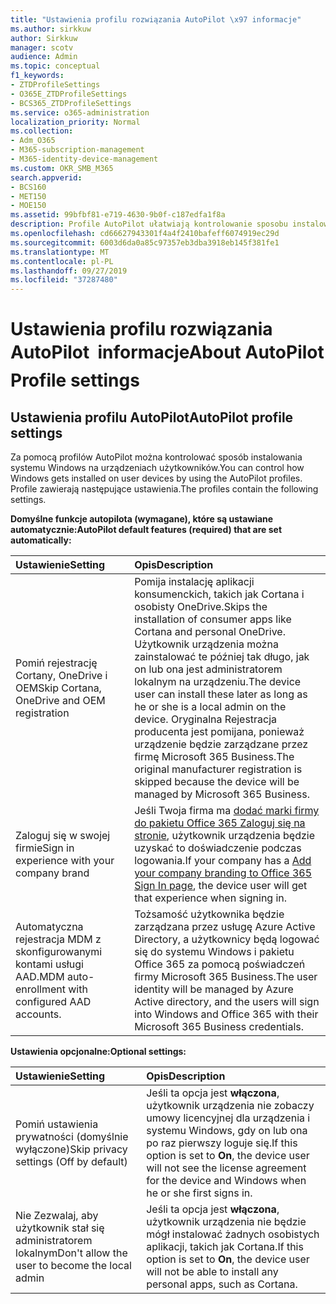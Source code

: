 ```yaml
---
title: "Ustawienia profilu rozwiązania AutoPilot \x97 informacje"
ms.author: sirkkuw
author: Sirkkuw
manager: scotv
audience: Admin
ms.topic: conceptual
f1_keywords:
- ZTDProfileSettings
- O365E_ZTDProfileSettings
- BCS365_ZTDProfileSettings
ms.service: o365-administration
localization_priority: Normal
ms.collection:
- Adm_O365
- M365-subscription-management
- M365-identity-device-management
ms.custom: OKR_SMB_M365
search.appverid:
- BCS160
- MET150
- MOE150
ms.assetid: 99bfbf81-e719-4630-9b0f-c187edfa1f8a
description: Profile AutoPilot ułatwiają kontrolowanie sposobu instalowania systemu Windows na urządzeniach użytkowników. Profile zawierają domyślne i opcjonalne ustawienia, takie jak Pomiń instalację Cortany.
ms.openlocfilehash: cd66627943301f4a4f2410bafeff6074919ec29d
ms.sourcegitcommit: 6003d6da0a85c97357eb3dba3918eb145f381fe1
ms.translationtype: MT
ms.contentlocale: pl-PL
ms.lasthandoff: 09/27/2019
ms.locfileid: "37287480"
---
```

# <a name="about-autopilot-profile-settings"></a><span data-ttu-id="63618-104">Ustawienia profilu rozwiązania AutoPilot  informacje</span><span class="sxs-lookup"><span data-stu-id="63618-104">About AutoPilot Profile settings</span></span>

## <a name="autopilot-profile-settings"></a><span data-ttu-id="63618-105">Ustawienia profilu AutoPilot</span><span class="sxs-lookup"><span data-stu-id="63618-105">AutoPilot profile settings</span></span>

<span data-ttu-id="63618-106">Za pomocą profilów AutoPilot można kontrolować sposób instalowania systemu Windows na urządzeniach użytkowników.</span><span class="sxs-lookup"><span data-stu-id="63618-106">You can control how Windows gets installed on user devices by using the AutoPilot profiles.</span></span> <span data-ttu-id="63618-107">Profile zawierają następujące ustawienia.</span><span class="sxs-lookup"><span data-stu-id="63618-107">The profiles contain the following settings.</span></span>
  
 <span data-ttu-id="63618-108">**Domyślne funkcje autopilota (wymagane), które są ustawiane automatycznie:**</span><span class="sxs-lookup"><span data-stu-id="63618-108">**AutoPilot default features (required) that are set automatically:**</span></span>
  
|<span data-ttu-id="63618-109">**Ustawienie**</span><span class="sxs-lookup"><span data-stu-id="63618-109">**Setting**</span></span>|<span data-ttu-id="63618-110">**Opis**</span><span class="sxs-lookup"><span data-stu-id="63618-110">**Description**</span></span>|
|:-----|:-----|
|<span data-ttu-id="63618-111">Pomiń rejestrację Cortany, OneDrive i OEM</span><span class="sxs-lookup"><span data-stu-id="63618-111">Skip Cortana, OneDrive and OEM registration</span></span>  <br/> |<span data-ttu-id="63618-112">Pomija instalację aplikacji konsumenckich, takich jak Cortana i osobisty OneDrive.</span><span class="sxs-lookup"><span data-stu-id="63618-112">Skips the installation of consumer apps like Cortana and personal OneDrive.</span></span> <span data-ttu-id="63618-113">Użytkownik urządzenia można zainstalować te później tak długo, jak on lub ona jest administratorem lokalnym na urządzeniu.</span><span class="sxs-lookup"><span data-stu-id="63618-113">The device user can install these later as long as he or she is a local admin on the device.</span></span> <span data-ttu-id="63618-114">Oryginalna Rejestracja producenta jest pomijana, ponieważ urządzenie będzie zarządzane przez firmę Microsoft 365 Business.</span><span class="sxs-lookup"><span data-stu-id="63618-114">The original manufacturer registration is skipped because the device will be managed by Microsoft 365 Business.</span></span>  <br/> |
|<span data-ttu-id="63618-115">Zaloguj się w swojej firmie</span><span class="sxs-lookup"><span data-stu-id="63618-115">Sign in experience with your company brand</span></span>  <br/> |<span data-ttu-id="63618-116">Jeśli Twoja firma ma [dodać marki firmy do pakietu Office 365 Zaloguj się na stronie](https://support.office.com/article/a1229cdb-ce19-4da5-90c7-2b9b146aef0a), użytkownik urządzenia będzie uzyskać to doświadczenie podczas logowania.</span><span class="sxs-lookup"><span data-stu-id="63618-116">If your company has a [Add your company branding to Office 365 Sign In page](https://support.office.com/article/a1229cdb-ce19-4da5-90c7-2b9b146aef0a), the device user will get that experience when signing in.</span></span>  <br/> |
|<span data-ttu-id="63618-117">Automatyczna rejestracja MDM z skonfigurowanymi kontami usługi AAD.</span><span class="sxs-lookup"><span data-stu-id="63618-117">MDM auto-enrollment with configured AAD accounts.</span></span>  <br/> |<span data-ttu-id="63618-118">Tożsamość użytkownika będzie zarządzana przez usługę Azure Active Directory, a użytkownicy będą logować się do systemu Windows i pakietu Office 365 za pomocą poświadczeń firmy Microsoft 365 Business.</span><span class="sxs-lookup"><span data-stu-id="63618-118">The user identity will be managed by Azure Active directory, and the users will sign into Windows and Office 365 with their Microsoft 365 Business credentials.</span></span>  <br/> |
   
 <span data-ttu-id="63618-119">**Ustawienia opcjonalne:**</span><span class="sxs-lookup"><span data-stu-id="63618-119">**Optional settings:**</span></span>
  
|<span data-ttu-id="63618-120">**Ustawienie**</span><span class="sxs-lookup"><span data-stu-id="63618-120">**Setting**</span></span>|<span data-ttu-id="63618-121">**Opis**</span><span class="sxs-lookup"><span data-stu-id="63618-121">**Description**</span></span>|
|:-----|:-----|
|<span data-ttu-id="63618-122">Pomiń ustawienia prywatności (domyślnie wyłączone)</span><span class="sxs-lookup"><span data-stu-id="63618-122">Skip privacy settings (Off by default)</span></span>  <br/> |<span data-ttu-id="63618-123">Jeśli ta opcja jest **włączona**, użytkownik urządzenia nie zobaczy umowy licencyjnej dla urządzenia i systemu Windows, gdy on lub ona po raz pierwszy loguje się.</span><span class="sxs-lookup"><span data-stu-id="63618-123">If this option is set to **On**, the device user will not see the license agreement for the device and Windows when he or she first signs in.</span></span>  <br/> |
|<span data-ttu-id="63618-124">Nie Zezwalaj, aby użytkownik stał się administratorem lokalnym</span><span class="sxs-lookup"><span data-stu-id="63618-124">Don't allow the user to become the local admin</span></span>  <br/> |<span data-ttu-id="63618-125">Jeśli ta opcja jest **włączona**, użytkownik urządzenia nie będzie mógł instalować żadnych osobistych aplikacji, takich jak Cortana.</span><span class="sxs-lookup"><span data-stu-id="63618-125">If this option is set to **On**, the device user will not be able to install any personal apps, such as Cortana.</span></span>  <br/> |
   
